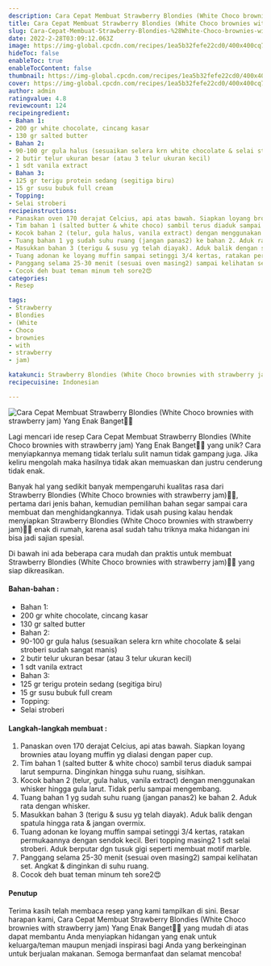 ```yaml
---
description: Cara Cepat Membuat Strawberry Blondies (White Choco brownies with strawberry jam) Yang Enak Banget"
title: Cara Cepat Membuat Strawberry Blondies (White Choco brownies with strawberry jam) Yang Enak Banget
slug: Cara-Cepat-Membuat-Strawberry-Blondies-%28White-Choco-brownies-with-strawberry-jam%29-Yang-Enak-Banget
date: 2022-2-28T03:09:12.063Z
image: https://img-global.cpcdn.com/recipes/1ea5b32fefe22cd0/400x400cq70/photo.jpg
hideToc: false
enableToc: true
enableTocContent: false
thumbnail: https://img-global.cpcdn.com/recipes/1ea5b32fefe22cd0/400x400cq70/photo.jpg
cover: https://img-global.cpcdn.com/recipes/1ea5b32fefe22cd0/400x400cq70/photo.jpg
author: admin
ratingvalue: 4.8
reviewcount: 124
recipeingredient:
- Bahan 1:
- 200 gr white chocolate, cincang kasar
- 130 gr salted butter
- Bahan 2:
- 90-100 gr gula halus (sesuaikan selera krn white chocolate & selai stroberi sudah sangat manis)
- 2 butir telur ukuran besar (atau 3 telur ukuran kecil)
- 1 sdt vanila extract
- Bahan 3:
- 125 gr terigu protein sedang (segitiga biru)
- 15 gr susu bubuk full cream
- Topping:
- Selai stroberi
recipeinstructions:
- Panaskan oven 170 derajat Celcius, api atas bawah. Siapkan loyang brownies atau loyang muffin yg dialasi dengan paper cup.
- Tim bahan 1 (salted butter & white choco) sambil terus diaduk sampai larut sempurna. Dinginkan hingga suhu ruang, sisihkan.
- Kocok bahan 2 (telur, gula halus, vanila extract) dengan menggunakan whisker hingga gula larut. Tidak perlu sampai mengembang.
- Tuang bahan 1 yg sudah suhu ruang (jangan panas2) ke bahan 2. Aduk rata dengan whisker.
- Masukkan bahan 3 (terigu & susu yg telah diayak). Aduk balik dengan spatula hingga rata & jangan overmix.
- Tuang adonan ke loyang muffin sampai setinggi 3/4 kertas, ratakan permukaannya dengan sendok kecil. Beri topping masing2 1 sdt selai stroberi. Aduk berputar dgn tusuk gigi seperti membuat motif marble.
- Panggang selama 25-30 menit (sesuai oven masing2) sampai kelihatan set. Angkat & dinginkan di suhu ruang.
- Cocok deh buat teman minum teh sore2😍
categories:
- Resep

tags:
- Strawberry
- Blondies
- (White
- Choco
- brownies
- with
- strawberry
- jam)

katakunci: Strawberry Blondies (White Choco brownies with strawberry jam)
recipecuisine: Indonesian

---
```


![Cara Cepat Membuat Strawberry Blondies (White Choco brownies with strawberry jam) Yang Enak Banget👩‍🍳](https://img-global.cpcdn.com/recipes/1ea5b32fefe22cd0/400x400cq70/photo.jpg)

Lagi mencari ide resep Cara Cepat Membuat Strawberry Blondies (White Choco brownies with strawberry jam) Yang Enak Banget👩‍🍳 yang unik? Cara menyiapkannya memang tidak terlalu sulit namun tidak gampang juga. Jika keliru mengolah maka hasilnya tidak akan memuaskan dan justru cenderung tidak enak.

Banyak hal yang sedikit banyak mempengaruhi kualitas rasa dari Strawberry Blondies (White Choco brownies with strawberry jam)👩‍🍳, pertama dari jenis bahan, kemudian pemilihan bahan segar sampai cara membuat dan menghidangkannya. Tidak usah pusing kalau hendak menyiapkan Strawberry Blondies (White Choco brownies with strawberry jam)👩‍🍳 enak di rumah, karena asal sudah tahu triknya maka hidangan ini bisa jadi sajian spesial.

Di bawah ini ada beberapa cara mudah dan praktis untuk membuat Strawberry Blondies (White Choco brownies with strawberry jam)👩‍🍳 yang siap dikreasikan.

<!--inarticleads1-->

#### Bahan-bahan :

- Bahan 1:
- 200 gr white chocolate, cincang kasar
- 130 gr salted butter
- Bahan 2:
- 90-100 gr gula halus (sesuaikan selera krn white chocolate & selai stroberi sudah sangat manis)
- 2 butir telur ukuran besar (atau 3 telur ukuran kecil)
- 1 sdt vanila extract
- Bahan 3:
- 125 gr terigu protein sedang (segitiga biru)
- 15 gr susu bubuk full cream
- Topping:
- Selai stroberi

<!--inarticleads2-->

#### Langkah-langkah membuat :

1. Panaskan oven 170 derajat Celcius, api atas bawah. Siapkan loyang brownies atau loyang muffin yg dialasi dengan paper cup.
1. Tim bahan 1 (salted butter & white choco) sambil terus diaduk sampai larut sempurna. Dinginkan hingga suhu ruang, sisihkan.
1. Kocok bahan 2 (telur, gula halus, vanila extract) dengan menggunakan whisker hingga gula larut. Tidak perlu sampai mengembang.
1. Tuang bahan 1 yg sudah suhu ruang (jangan panas2) ke bahan 2. Aduk rata dengan whisker.
1. Masukkan bahan 3 (terigu & susu yg telah diayak). Aduk balik dengan spatula hingga rata & jangan overmix.
1. Tuang adonan ke loyang muffin sampai setinggi 3/4 kertas, ratakan permukaannya dengan sendok kecil. Beri topping masing2 1 sdt selai stroberi. Aduk berputar dgn tusuk gigi seperti membuat motif marble.
1. Panggang selama 25-30 menit (sesuai oven masing2) sampai kelihatan set. Angkat & dinginkan di suhu ruang.
1. Cocok deh buat teman minum teh sore2😍

#### Penutup

Terima kasih telah membaca resep yang kami tampilkan di sini. Besar harapan kami, Cara Cepat Membuat Strawberry Blondies (White Choco brownies with strawberry jam) Yang Enak Banget👩‍🍳 yang mudah di atas dapat membantu Anda menyiapkan hidangan yang enak untuk keluarga/teman maupun menjadi inspirasi bagi Anda yang berkeinginan untuk berjualan makanan. Semoga bermanfaat dan selamat mencoba!